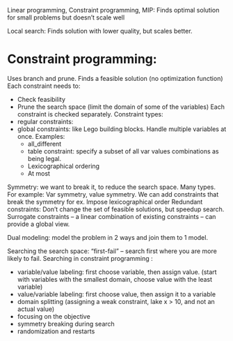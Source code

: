 Linear programming, Constraint programming, MIP: Finds optimal solution for small problems but doesn’t scale well

Local search: Finds solution with lower quality, but scales better.



# Constraint programming: 
Uses branch and prune. Finds a feasible solution (no optimization function)
Each constraint needs to:
* Check feasibility
* Prune the search space (limit the domain of some of the variables) 
Each constraint is checked separately. 
Constraint types:
* regular constraints: 
* global constraints: like Lego building blocks. Handle multiple variables at once. Examples:
	* all_different
	* table constraint: specify a subset of all var values combinations as being legal.
	* Lexicographical ordering
	* At most

Symmetry: we want to break it, to reduce the search space.
Many types. For example: Var symmetry, value symmetry.
We can add constraints that break the symmetry for ex. Impose lexicographical order 
Redundant constraints: Don’t change the set of feasible solutions, but speedup search. Surrogate constraints – a linear combination of existing constraints – can provide a global view. 

Dual modeling: model the problem in 2 ways and join them to 1 model.

Searching the search space: “first-fail” – search first where you are more likely to fail.
Searching in constraint programming :
*	variable/value labeling: first choose variable, then assign value. (start with variables with the smallest domain, choose value with the least variable)
*	value/variable labeling: first choose value, then assign it to a variable
*	domain splitting (assigning a weak constraint, lake x > 10, and not an actual value)
*	focusing on the objective 
*	symmetry breaking during search 
*	randomization and restarts

